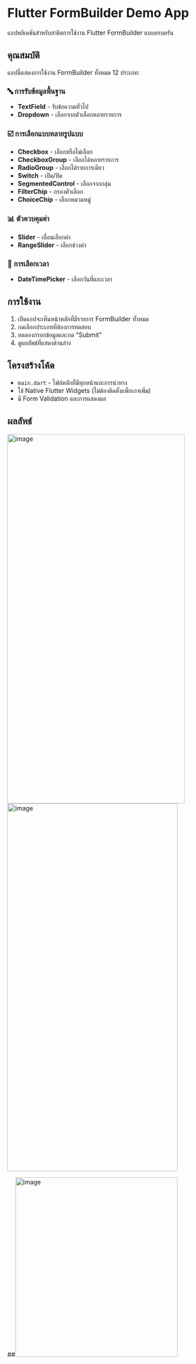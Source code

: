 # Flutter FormBuilder Demo App

แอปพลิเคชันสำหรับสาธิตการใช้งาน Flutter FormBuilder แบบครบครัน

## คุณสมบัติ

แอปนี้แสดงการใช้งาน FormBuilder ทั้งหมด 12 ประเภท:

### 🔤 การรับข้อมูลพื้นฐาน
- **TextField** - รับข้อความทั่วไป
- **Dropdown** - เลือกจากตัวเลือกหลายรายการ

### ☑️ การเลือกแบบหลายรูปแบบ  
- **Checkbox** - เลือกหรือไม่เลือก
- **CheckboxGroup** - เลือกได้หลายรายการ
- **RadioGroup** - เลือกได้รายการเดียว
- **Switch** - เปิด/ปิด
- **SegmentedControl** - เลือกจากกลุ่ม
- **FilterChip** - กรองตัวเลือก
- **ChoiceChip** - เลือกหมวดหมู่

### 📊 ตัวควบคุมค่า
- **Slider** - เลื่อนเลือกค่า
- **RangeSlider** - เลือกช่วงค่า

### 📅 การเลือกเวลา
- **DateTimePicker** - เลือกวันที่และเวลา

## การใช้งาน

1. เปิดแอปจะเห็นหน้าหลักที่มีรายการ FormBuilder ทั้งหมด
2. กดเลือกประเภทที่ต้องการทดสอบ
3. ทดลองกรอกข้อมูลและกด "Submit"
4. ดูผลลัพธ์ที่แสดงด้านล่าง

## โครงสร้างโค้ด

- `main.dart` - ไฟล์หลักที่มีทุกหน้าและการนำทาง
- ใช้ Native Flutter Widgets (ไม่ต้องติดตั้งแพ็กเกจเพิ่ม)
- มี Form Validation และการแสดงผล

## ผลลัพธ์

<img width="402" height="835" alt="image" src="https://github.com/user-attachments/assets/33348185-e988-4ede-bfc6-325fd79b5427" />
<img width="386" height="831" alt="image" src="https://github.com/user-attachments/assets/b47e281c-6801-4a2a-9003-a0aaa79eae7b" />

##<img width="368" height="406" alt="image" src="https://github.com/user-attachments/assets/46b82b5d-ad28-4091-b29a-969d39fc2d25" />

